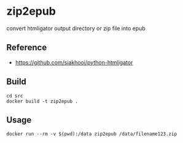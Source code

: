 # zip2epub
convert htmligator output directory or zip file into epub

## Reference
- https://github.com/siakhooi/python-htmligator

## Build
```
cd src
docker build -t zip2epub .
```

## Usage
```
docker run --rm -v $(pwd):/data zip2epub /data/filename123.zip
```
